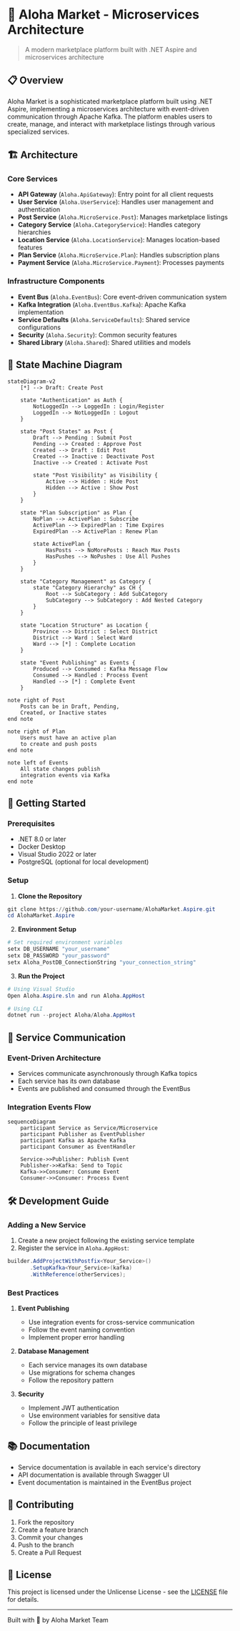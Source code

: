# 🌺 Aloha Market - Microservices Architecture

> A modern marketplace platform built with .NET Aspire and microservices architecture

## 📋 Overview

Aloha Market is a sophisticated marketplace platform built using .NET Aspire, implementing a microservices architecture with event-driven communication through Apache Kafka. The platform enables users to create, manage, and interact with marketplace listings through various specialized services.

## 🏗️ Architecture

### Core Services

- **API Gateway** (`Aloha.ApiGateway`): Entry point for all client requests
- **User Service** (`Aloha.UserService`): Handles user management and authentication
- **Post Service** (`Aloha.MicroService.Post`): Manages marketplace listings
- **Category Service** (`Aloha.CategoryService`): Handles category hierarchies
- **Location Service** (`Aloha.LocationService`): Manages location-based features
- **Plan Service** (`Aloha.MicroService.Plan`): Handles subscription plans
- **Payment Service** (`Aloha.MicroService.Payment`): Processes payments

### Infrastructure Components

- **Event Bus** (`Aloha.EventBus`): Core event-driven communication system
- **Kafka Integration** (`Aloha.EventBus.Kafka`): Apache Kafka implementation
- **Service Defaults** (`Aloha.ServiceDefaults`): Shared service configurations
- **Security** (`Aloha.Security`): Common security features
- **Shared Library** (`Aloha.Shared`): Shared utilities and models

## 🔄 State Machine Diagram

``` mermaid
stateDiagram-v2
    [*] --> Draft: Create Post
    
    state "Authentication" as Auth {
        NotLoggedIn --> LoggedIn : Login/Register
        LoggedIn --> NotLoggedIn : Logout
    }

    state "Post States" as Post {
        Draft --> Pending : Submit Post
        Pending --> Created : Approve Post
        Created --> Draft : Edit Post
        Created --> Inactive : Deactivate Post
        Inactive --> Created : Activate Post
        
        state "Post Visibility" as Visibility {
            Active --> Hidden : Hide Post
            Hidden --> Active : Show Post
        }
    }

    state "Plan Subscription" as Plan {
        NoPlan --> ActivePlan : Subscribe
        ActivePlan --> ExpiredPlan : Time Expires
        ExpiredPlan --> ActivePlan : Renew Plan
        
        state ActivePlan {
            HasPosts --> NoMorePosts : Reach Max Posts
            HasPushes --> NoPushes : Use All Pushes
        }
    }

    state "Category Management" as Category {
        state "Category Hierarchy" as CH {
            Root --> SubCategory : Add SubCategory
            SubCategory --> SubCategory : Add Nested Category
        }
    }

    state "Location Structure" as Location {
        Province --> District : Select District
        District --> Ward : Select Ward
        Ward --> [*] : Complete Location
    }
    
    state "Event Publishing" as Events {
        Produced --> Consumed : Kafka Message Flow
        Consumed --> Handled : Process Event
        Handled --> [*] : Complete Event
    }

note right of Post
    Posts can be in Draft, Pending,
    Created, or Inactive states
end note

note right of Plan
    Users must have an active plan
    to create and push posts
end note

note left of Events
    All state changes publish
    integration events via Kafka
end note
```

## 🚀 Getting Started

### Prerequisites

- .NET 8.0 or later
- Docker Desktop
- Visual Studio 2022 or later
- PostgreSQL (optional for local development)

### Setup

1. **Clone the Repository**
```powershell
git clone https://github.com/your-username/AlohaMarket.Aspire.git
cd AlohaMarket.Aspire
```

2. **Environment Setup**
```powershell
# Set required environment variables
setx DB_USERNAME "your_username"
setx DB_PASSWORD "your_password"
setx Aloha_PostDB_ConnectionString "your_connection_string"
```

3. **Run the Project**
```powershell
# Using Visual Studio
Open Aloha.Aspire.sln and run Aloha.AppHost

# Using CLI
dotnet run --project Aloha/Aloha.AppHost
```

## 🔌 Service Communication

### Event-Driven Architecture

- Services communicate asynchronously through Kafka topics
- Each service has its own database
- Events are published and consumed through the EventBus

### Integration Events Flow

```mermaid
sequenceDiagram
    participant Service as Service/Microservice
    participant Publisher as EventPublisher
    participant Kafka as Apache Kafka
    participant Consumer as EventHandler
    
    Service->>Publisher: Publish Event
    Publisher->>Kafka: Send to Topic
    Kafka->>Consumer: Consume Event
    Consumer->>Consumer: Process Event
```

## 🛠️ Development Guide

### Adding a New Service

1. Create a new project following the existing service template
2. Register the service in `Aloha.AppHost`:
```csharp
builder.AddProjectWithPostfix<Your_Service>()
       .SetupKafka<Your_Service>(kafka)
       .WithReference(otherServices);
```

### Best Practices

1. **Event Publishing**
   - Use integration events for cross-service communication
   - Follow the event naming convention
   - Implement proper error handling

2. **Database Management**
   - Each service manages its own database
   - Use migrations for schema changes
   - Follow the repository pattern

3. **Security**
   - Implement JWT authentication
   - Use environment variables for sensitive data
   - Follow the principle of least privilege

## 📚 Documentation

- Service documentation is available in each service's directory
- API documentation is available through Swagger UI
- Event documentation is maintained in the EventBus project

## 🤝 Contributing

1. Fork the repository
2. Create a feature branch
3. Commit your changes
4. Push to the branch
5. Create a Pull Request

## 📄 License

This project is licensed under the Unlicense License - see the [LICENSE](LICENSE.txt) file for details.

---
Built with 🌺 by Aloha Market Team
